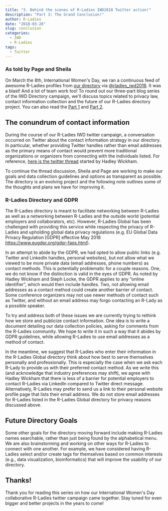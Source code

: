 ```yaml
---
title: "3. Behind the scenes of R-Ladies IWD2018 Twitter action!"
description: "Part 3: The Grand Conclusion!"
author: R-Ladies
date: "2018-03-28"
slug: conclusion
categories:
  - IWD
  - R-Ladies
tags:
  - Twitter
---
```


### As told by Page and Sheila

On March the 8th, International Women's Day, we ran a continuous feed of awesome R-Ladies profiles from [our directory](http://rladies.org/directory/) via [@rladies_iwd2018](https://twitter.com/rladies_iwd2018). It was a blast! And a lot of team work too! To round out our three-part blog series of the IWD Directory campaign, we'll discuss topics related to privacy law, contact information collection and the future of our R-Ladies directory project. You can also read the [Part 1](https://blog.rladies.org/post/ideation_and_creation/) and [Part 2](https://blog.rladies.org/post/deployment/).

## The conundrum of contact information

During the course of our R-Ladies IWD twitter campaign, a conversation occurred on Twitter about the contact information strategy in our directory. In particular, whether providing Twitter handles rather than email addresses as the primary means of contact would prevent more traditional organizations or organizers from connecting with the individuals listed. For reference, [here is the twitter thread](https://twitter.com/hadleywickham/status/971375262591045637) started by Hadley Wickham.

To continue the thread discussion, Sheila and Page are working to make our goals and data collection guidelines and options as transparent as possible. The directory is an evolving project and the following note outlines some of the thoughts and plans we have for improving it.

### R-Ladies Directory and GDPR

The R-Ladies directory is meant to facilitate networking between R-Ladies as well as a networking between R-Ladies and the outside world (potential employers and collaborators, etc). However, R-Ladies Global has been challenged with providing this service while respecting the privacy of R-Ladies and upholding global data privacy regulations (e.g. EU Global Data Privacy Regulation [GDPR] effective May 2018 https://www.eugdpr.org/gdpr-faqs.html).

In an attempt to abide by the GDPR, we had opted to allow public links (e.g. Twitter and LinkedIn handles, personal websites), but not allow what we viewed to be more private data (email addresses, phone numbers) as contact methods. This is potentially problematic for a couple reasons. One, we do not know if the distinction is valid in the eyes of GDPR. As noted by Hadley Wickham and Steph Locke, the GDPR applies to any “online identifier”, which would then include handles. Two, not allowing email addresses as a contact method could create another barrier of contact. Some conference organizers may not use newer methods of contact such as Twitter, and without an email address may forgo contacting an R-Lady as a possible speaker.

To try and address both of these issues we are currently trying to rethink how we store and publicize contact information. One idea is to write a document detailing our data collection policies, asking for comments from the R-Ladies community. We hope to write it in such a way that it abides by GDPR guidelines, while allowing R-Ladies to use email addresses as a method of contact.

In the meantime, we suggest that R-Ladies who enter their information in the R-Ladies Global directory think about how best to serve themselves personally and professionally. This is especially the case when we ask each R-Lady to provide us with their preferred contact method. As we write this (and acknowledge that industry preferences may shift), we agree with Hadley Wickham that there is less of a barrier for potential employers to contact R-Ladies via LinkedIn compared to Twitter direct message. Alternatively, R-Ladies may prefer to send us a link to their personal website profile page that lists their email address. We do not store email addresses for R-Ladies listed in the R-Ladies Global directory for privacy reasons discussed above.

## Future Directory Goals

Some other goals for the directory moving forward include making R-Ladies names searchable, rather than just being found by the alphabetical menu. We are also brainstorming and working on other ways for R-Ladies to connect with one another. For example, we have considered having R-Ladies select and/or create tags for themselves based on common interests (e.g., data visualization, bioinformatics) that will improve the usability of our directory.

## Thanks!

Thank you for reading this series on how our International Women's Day collaborative R-Ladies twitter campaign came together. Stay tuned for even bigger and better projects in the years to come!
